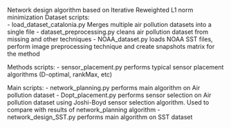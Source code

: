 Network design algorithm based on Iterative Reweighted L1 norm minimization
Dataset scripts:    
    - load_dataset_catalonia.py Merges multiple air pollution datasets into a single file
    - dataset_preprocessing.py cleans air pollution dataset from missing and other techniques
    - NOAA_dataset.py loads NOAA SST files, perform image preprocessing technique and create snapshots matrix for the method

Methods scripts:
    - sensor_placement.py performs typical sensor placement algorithms (D-optimal, rankMax, etc)

Main scripts:
    - network_planning.py performs main algorithm on Air pollution dataset
    - Dopt_placement.py performs sensor selection on Air pollution dataset using Joshi-Boyd sensor selection algorithm.
	Used to compare with results of network_planning algorithm
    - network_design_SST.py performs main algorithm on SST dataset


